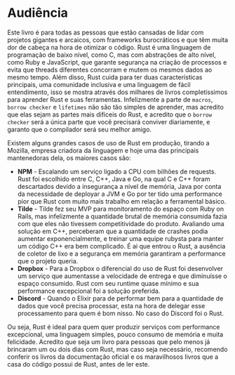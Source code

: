 # Audiência

Este livro é para todas as pessoas que estão cansadas de lidar com projetos gigantes e arcaicos, com frameworks burocráticos e que têm muita dor de cabeça na hora de otimizar o código. Rust é uma linguagem de programação de baixo nível, como C, mas com abstrações de alto nível, como Ruby e JavaScript, que garante segurança na criação de processos e evita que threads diferentes concorram e mutem os mesmos dados ao mesmo tempo. Além disso, Rust cuida para ter duas características principais, uma comunidade inclusiva e uma linguagem de fácil entendimento, isso se mostra através dos milhares de livros completíssimos para aprender Rust e suas ferramentas. Infelizmente a parte de `macros`, `borrow checker` e `lifetimes` não são tão simples de aprender, mas acredito que elas sejam as partes mais difíceis do Rust, e acredito que o `borrow checker` será a única parte que você precisará conviver diariamente, e garanto que o compilador será seu melhor amigo.

Existem alguns grandes casos de uso de Rust em produção, tirando a Mozilla, empresa criadora da linguagem e hoje uma das principais mantenedoras dela, os maiores casos são:
* **NPM** - Escalando um serviço ligado a CPU com bilhões de requests. Rust foi escolhido entre C, C++, Java e Go, na qual C e C++ foram descartados devido a insegurança a nível de memória, Java por conta da necessidade de deployar a JVM e Go por ter tido uma performance pior que Rust com muito mais trabalho em relação a ferramental básico.
* **Tilde** - Tilde fez seu MVP para monitoramento do espaço com Ruby on Rails, mas infelizmente a quantidade brutal de memória consumida fazia com que eles não tivessem competitividade do produto. Avaliando uma solução em C++, perceberam que a quantidade de crashes podia aumentar exponencialmente, e treinar uma equipe rubysta para manter um código C++ era bem complicado. É ai que entrou o Rust, a ausência de coletor de lixo e a segurança em memória garantiram a performance que o projeto queria.
* **Dropbox** - Para a Dropbox o diferencial do uso de Rust foi desenvolver um serviço que aumentasse a velocidade de entrega e que diminuísse o espaço consumido. Rust com seu runtime quase mínimo e sua performance excepcional foi a solução preferida.
* **Discord** - Quando o Elixir para de performar bem para a quantidade de dados que você precisa processar, esta na hora de delegar esse processamento para quem é bom nisso. No caso do Discord foi o Rust.

Ou seja, Rust é ideal para quem quer produzir serviços com performance excepcional, uma linguagem simples, pouco consumo de memória e muita felicidade. Acredito que seja um livro para pessoas que pelo menos já brincaram um ou dois dias com Rust, mas caso seja necessário, recomendo conferir os livros da documentação oficial e os maravilhosos livros que a casa do código possui de Rust, antes de ler este.
